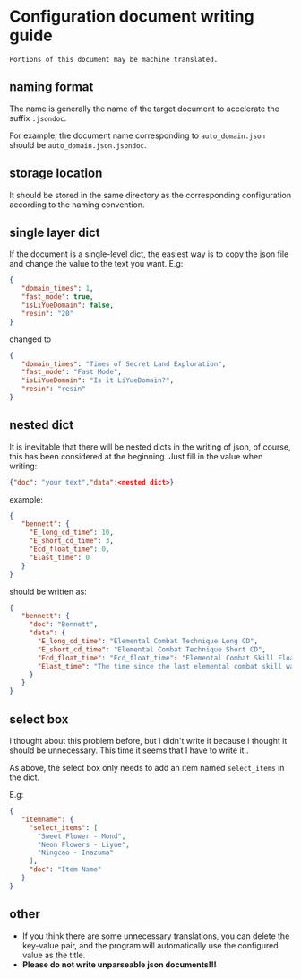 # Configuration document writing guide

```
Portions of this document may be machine translated.
```

## naming format

The name is generally the name of the target document to accelerate the suffix `.jsondoc`.

For example, the document name corresponding to `auto_domain.json` should be `auto_domain.json.jsondoc`.

## storage location

It should be stored in the same directory as the corresponding configuration according to the naming convention.

## single layer dict

If the document is a single-level dict, the easiest way is to copy the json file and change the value to the text you want.
E.g:

```json
{
   "domain_times": 1,
   "fast_mode": true,
   "isLiYueDomain": false,
   "resin": "20"
}
```

changed to

```json
{
   "domain_times": "Times of Secret Land Exploration",
   "fast_mode": "Fast Mode",
   "isLiYueDomain": "Is it LiYueDomain?",
   "resin": "resin"
}
```

## nested dict

It is inevitable that there will be nested dicts in the writing of json, of course, this has been considered at the beginning.
Just fill in the value when writing:

```json
{"doc": "your text","data":<nested dict>}
```

example:

```json
{
   "bennett": {
     "E_long_cd_time": 10,
     "E_short_cd_time": 3,
     "Ecd_float_time": 0,
     "Elast_time": 0
   }
}
```

should be written as:

```json
{
   "bennett": {
     "doc": "Bennett",
     "data": {
       "E_long_cd_time": "Elemental Combat Technique Long CD",
       "E_short_cd_time": "Elemental Combat Technique Short CD",
       "Ecd_float_time": "Ecd_float_time": "Elemental Combat Skill Float Time",
       "Elast_time": "The time since the last elemental combat skill was performed"
     }
   }
}
```

## select box

I thought about this problem before, but I didn't write it because I thought it should be unnecessary. This time it seems that I have to write it..

As above, the select box only needs to add an item named `select_items` in the dict.

E.g:

```json
{
   "itemname": {
     "select_items": [
       "Sweet Flower - Mond",
       "Neon Flowers - Liyue",
       "Ningcao - Inazuma"
     ],
     "doc": "Item Name"
   }
}
```

## other

- If you think there are some unnecessary translations, you can delete the key-value pair, and the program will automatically use the configured value as the title.
- <strong>Please do not write unparseable json documents!!!</strong>